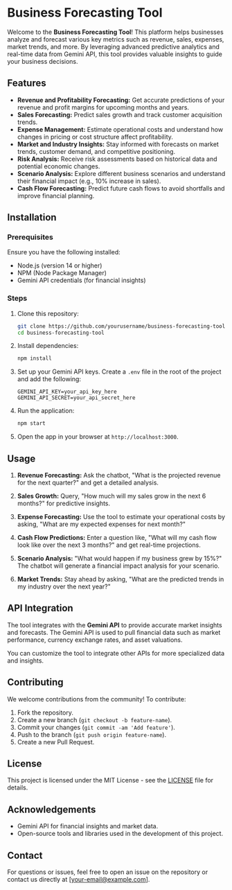 # Business Forecasting Tool

Welcome to the **Business Forecasting Tool**! This platform helps businesses analyze and forecast various key metrics such as revenue, sales, expenses, market trends, and more. By leveraging advanced predictive analytics and real-time data from Gemini API, this tool provides valuable insights to guide your business decisions.

## Features

- **Revenue and Profitability Forecasting:** Get accurate predictions of your revenue and profit margins for upcoming months and years.
- **Sales Forecasting:** Predict sales growth and track customer acquisition trends.
- **Expense Management:** Estimate operational costs and understand how changes in pricing or cost structure affect profitability.
- **Market and Industry Insights:** Stay informed with forecasts on market trends, customer demand, and competitive positioning.
- **Risk Analysis:** Receive risk assessments based on historical data and potential economic changes.
- **Scenario Analysis:** Explore different business scenarios and understand their financial impact (e.g., 10% increase in sales).
- **Cash Flow Forecasting:** Predict future cash flows to avoid shortfalls and improve financial planning.

## Installation

### Prerequisites

Ensure you have the following installed:

- Node.js (version 14 or higher)
- NPM (Node Package Manager)
- Gemini API credentials (for financial insights)

### Steps

1. Clone this repository:
   ```bash
   git clone https://github.com/yourusername/business-forecasting-tool.git
   cd business-forecasting-tool
   ```

2. Install dependencies:
   ```bash
   npm install
   ```

3. Set up your Gemini API keys. Create a `.env` file in the root of the project and add the following:
   ```plaintext
   GEMINI_API_KEY=your_api_key_here
   GEMINI_API_SECRET=your_api_secret_here
   ```

4. Run the application:
   ```bash
   npm start
   ```

5. Open the app in your browser at `http://localhost:3000`.

## Usage

1. **Revenue Forecasting:** 
   Ask the chatbot, "What is the projected revenue for the next quarter?" and get a detailed analysis.
   
2. **Sales Growth:** 
   Query, "How much will my sales grow in the next 6 months?" for predictive insights.

3. **Expense Forecasting:** 
   Use the tool to estimate your operational costs by asking, "What are my expected expenses for next month?"

4. **Cash Flow Predictions:** 
   Enter a question like, "What will my cash flow look like over the next 3 months?" and get real-time projections.

5. **Scenario Analysis:** 
   "What would happen if my business grew by 15%?" The chatbot will generate a financial impact analysis for your scenario.

6. **Market Trends:** 
   Stay ahead by asking, "What are the predicted trends in my industry over the next year?"

## API Integration

The tool integrates with the **Gemini API** to provide accurate market insights and forecasts. The Gemini API is used to pull financial data such as market performance, currency exchange rates, and asset valuations. 

You can customize the tool to integrate other APIs for more specialized data and insights.

## Contributing

We welcome contributions from the community! To contribute:

1. Fork the repository.
2. Create a new branch (`git checkout -b feature-name`).
3. Commit your changes (`git commit -am 'Add feature'`).
4. Push to the branch (`git push origin feature-name`).
5. Create a new Pull Request.

## License

This project is licensed under the MIT License - see the [LICENSE](LICENSE) file for details.

## Acknowledgements

- Gemini API for financial insights and market data.
- Open-source tools and libraries used in the development of this project.

## Contact

For questions or issues, feel free to open an issue on the repository or contact us directly at [your-email@example.com].

```
